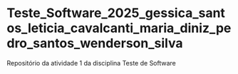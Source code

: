 # Teste_Software_2025_gessica_santos_leticia_cavalcanti_maria_diniz_pedro_santos_wenderson_silva
Repositório da atividade 1 da disciplina Teste de Software
